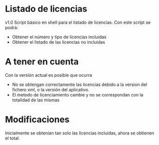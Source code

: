 # Listado de licencias
v1.0
Script básico en shell para el listado de licencias.
Con este script se podrá:
- Obtener el número y tipo de licencias incluidas
- Obtener el listado de las licencias no incluidas

# A tener en cuenta
Con la versión actual es posible que ocurra
* No se obtengan correctamente las licencias debido a la version del fichero xml, o la versión del aplicativo.
* El metodo de licenciamiento cambie y no se correspondan con la totalidad de las mismas


# Modificaciones
Inicialmente se obtenían tan solo las licencias incluidas, ahora se obtienen el total.
